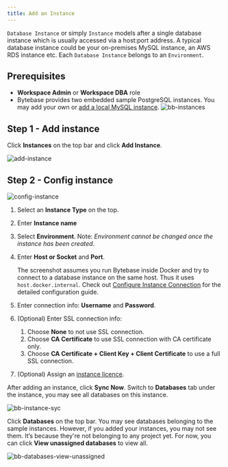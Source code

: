 ```yaml
---
title: Add an Instance
---
```


`Database Instance` or simply `Instance` models after a single database instance which is usually accessed via a host:port address. A typical database instance could be your on-premises MySQL instance, an AWS RDS instance etc. Each `Database Instance` belongs to an `Environment`.

## Prerequisites

- **Workspace Admin** or **Workspace DBA** role
- Bytebase provides two embedded sample PostgreSQL instances. You may add your own or [add a local MySQL instance](/docs/tutorials/local-mysql-instance).
![bb-instances](/content/docs/get-started/step-by-step/add-an-instance/bb-instances.webp)

## Step 1 - Add instance

Click **Instances** on the top bar and click **Add Instance**.

![add-instance](/content/docs/get-started/step-by-step/add-an-instance/add-instance.webp)

## Step 2 - Config instance

![config-instance](/content/docs/get-started/step-by-step/add-an-instance/config-instance.webp)

1. Select an **Instance Type** on the top.
1. Enter **Instance name**
1. Select **Environment**. Note: _Environment cannot be changed once the instance has been created_.
1. Enter **Host or Socket** and **Port**.

   <HintBlock type="info">

   The screenshot assumes you run Bytebase inside Docker and try to connect to a database instance on the same host. Thus it uses `host.docker.internal`. Check out [Configure Instance Connection](/docs/get-started/instance) for the detailed configuration guide.

   </HintBlock>

1. Enter connection info: **Username** and **Password**.
1. (Optional) Enter SSL connection info:
   1. Choose **None** to not use SSL connection.
   1. Choose **CA Certificate** to use SSL connection with CA certificate only.
   1. Choose **CA Certificate + Client Key + Client Certificate** to use a full SSL connection.
1. (Optional) Assign an [instance licence](/docs/administration/license).

After adding an instance, click **Sync Now**. Switch to **Databases** tab under the instance, you may see all databases on this instance.

![bb-instance-syc](/content/docs/get-started/step-by-step/add-an-instance/bb-instance-sync.webp)

Click **Databases** on the top bar. You may see databases belonging to the sample instances. However, if you added your instances, you may not see them. It’s because they're not belonging to any project yet. For now, you can click **View unassigned databases** to view all.

![bb-databases-view-unassigned](/content/docs/get-started/step-by-step/add-an-instance/bb-databases-view-unassigned.webp)